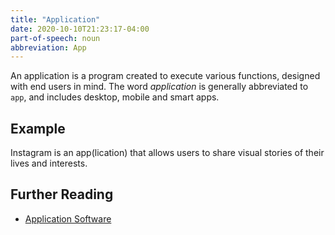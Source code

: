 ```yaml
---
title: "Application"
date: 2020-10-10T21:23:17-04:00
part-of-speech: noun
abbreviation: App
---
```


An application is a program created to execute various functions, designed with end users in mind. The word *application* is generally abbreviated to `app`, and includes desktop, mobile and smart apps.

## Example

Instagram is an app(lication) that allows users to share visual stories of their lives and interests. 

## Further Reading
- [Application Software](https://en.wikipedia.org/wiki/Application_software)